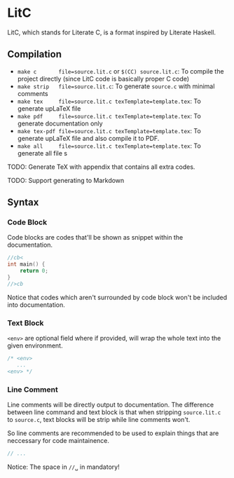 # LitC

LitC, which stands for Literate C, is a format inspired by Literate Haskell.

## Compilation

- `make c       file=source.lit.c` or `$(CC) source.lit.c`: To compile the project directly (since LitC code is basically proper C code)
- `make strip   file=source.lit.c`: To generate `source.c` with minimal comments
- `make tex     file=source.lit.c texTemplate=template.tex`: To generate upLaTeX                          file
- `make pdf     file=source.lit.c texTemplate=template.tex`: To generate documentation only
- `make tex-pdf file=source.lit.c texTemplate=template.tex`: To generate upLaTeX                          file and also compile it to PDF.
- `make all     file=source.lit.c texTemplate=template.tex`: To generate all                              file s

TODO: Generate TeX with appendix that contains all extra codes.

TODO: Support generating to Markdown

## Syntax

### Code Block

Code blocks are codes that'll be shown as snippet within the documentation.

```c
//cb<
int main() {
    return 0;
}
//>cb
```

Notice that codes which aren't surrounded by code block won't be included into documentation.

### Text Block

`<env>` are optional field where if provided, will wrap the whole text into the given environment.

```c
/* <env>
   ...
<env> */
```

### Line Comment

Line comments will be directly output to documentation. The difference between line command and text block is that when stripping `source.lit.c` to `source.c`, text blocks will be strip while line comments won't.

So line comments are recommended to be used to explain things that are neccessary for code maintainence.

```c
// ...
```

Notice: The space in `//␣` in mandatory!
